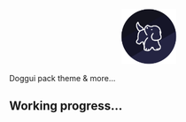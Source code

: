 <p align="center">
    <img alt="logo" src="../icon/proto.png" height="100">
</p>
Doggui pack theme & more...

## Working progress...